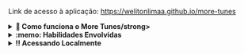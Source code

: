 Link de acesso à aplicação: https://welitonlimaa.github.io/more-tunes
<details>
  <summary><strong>👨 Como funciona o More Tunes/strong></summary><br />

  More Tunes é uma aplicação capaz de reproduzir músicas das mais variadas bandas e artistas, criar uma lista de músicas favoritas e editar o perfil da pessoa usuária logada. Essa aplicação será capaz de:

  - Fazer login;
  - Pesquisar por uma banda ou artista;
  - Listar os álbuns disponíveis dessa banda ou artista;
  - Visualizar as músicas de um álbum selecionado;
  - Reproduzir uma prévia das músicas deste álbum;
  - Favoritar e desfavoritar músicas;
  - Ver a lista de músicas favoritas;
  - Ver o perfil da pessoa logada;
  - Editar o perfil da pessoa logada;

</details>
<details>
  <summary><strong>:memo: Habilidades Envolvidas </strong></summary><br />

- Requisições e consumo de dados vindos de uma `API`;

- Ciclos de vida de um componente React;

- Utilização da função `setState` de forma a garantir que um determinado código só é executado após o estado ser atualizado

- Utilização do componente `BrowserRouter` para criar rotas, mapeando o caminho da URL com o componente correspondente, via `Route`;

- Utilização o `Switch` do `React Router`

- Criação links de navegação na aplicação com o componente `Link`;
</details>
<details>
  <summary><strong>‼️ Acessando Localmente</strong></summary><br />

  1. Clone o repositório

  - Use o comando: `git clone`.
  - Entre na pasta do repositório que você acabou de clonar

  2. Instale as dependências

  - `npm install`.

</details>
